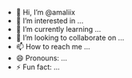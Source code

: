 - 👋 Hi, I’m @amaliix
- 👀 I’m interested in ...
- 🌱 I’m currently learning ...
- 💞️ I’m looking to collaborate on ...
- 📫 How to reach me ...
- 😄 Pronouns: ...
- ⚡ Fun fact: ...

<!---
amaliix/amaliix is a ✨ special ✨ repository because its `README.md` (this file) appears on your GitHub profile.
You can click the Preview link to take a look at your changes.
--->
